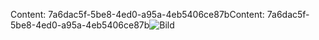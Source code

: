 <span data-ttu-id="1ed99-101">Content: 7a6dac5f-5be8-4ed0-a95a-4eb5406ce87b</span><span class="sxs-lookup"><span data-stu-id="1ed99-101">Content: 7a6dac5f-5be8-4ed0-a95a-4eb5406ce87b</span></span>![Bild](c16a1a26-9556-43a4-9b09-91fc3869fdf0.png)
